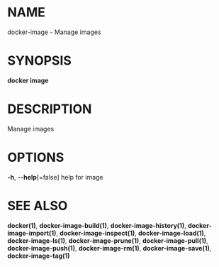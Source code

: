 # NAME

docker-image - Manage images

# SYNOPSIS

**docker image**

# DESCRIPTION

Manage images

# OPTIONS

**-h**, **--help**\[=false\] help for image

# SEE ALSO

**docker(1)**, **docker-image-build(1)**, **docker-image-history(1)**, **docker-image-import(1)**, **docker-image-inspect(1)**, **docker-image-load(1)**, **docker-image-ls(1)**, **docker-image-prune(1)**, **docker-image-pull(1)**, **docker-image-push(1)**, **docker-image-rm(1)**, **docker-image-save(1)**, **docker-image-tag(1)**

